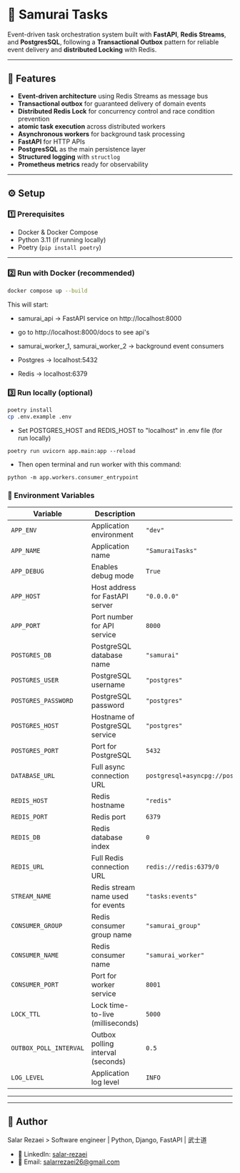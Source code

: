 # 🥷 Samurai Tasks

Event-driven task orchestration system built with **FastAPI**, **Redis Streams**, and **PostgresSQL**, following a
**Transactional Outbox** pattern for reliable event delivery and **distributed Locking** with Redis.

---

## 🚀 Features

- **Event-driven architecture** using Redis Streams as message bus  
- **Transactional outbox** for guaranteed delivery of domain events
- **Distributed Redis Lock** for concurrency control and race condition prevention  
- **atomic task execution** across distributed workers
- **Asynchronous workers** for background task processing  
- **FastAPI** for HTTP APIs  
- **PostgresSQL** as the main persistence layer  
- **Structured logging** with `structlog`  
- **Prometheus metrics** ready for observability  

---


## ⚙️ Setup

### 1️⃣ Prerequisites
- Docker & Docker Compose
- Python 3.11 (if running locally)
- Poetry (`pip install poetry`)

---

### 2️⃣ Run with Docker (recommended)

```bash
docker compose up --build
```
This will start:

- samurai_api → FastAPI service on http://localhost:8000

- go to http://localhost:8000/docs to see api's

- samurai_worker_1, samurai_worker_2 → background event consumers

- Postgres → localhost:5432

- Redis → localhost:6379

### 3️⃣ Run locally (optional)

```bash
poetry install
cp .env.example .env
```
- Set POSTGRES_HOST and REDIS_HOST to "localhost" in .env file (for run locally)
```
poetry run uvicorn app.main:app --reload
```
- Then open terminal and run worker with this command:
```
python -m app.workers.consumer_entrypoint
```

### 🧠 Environment Variables

| Variable               | Description                       | Example                                                        |
| ---------------------- | --------------------------------- | -------------------------------------------------------------- |
| `APP_ENV`              | Application environment           | `"dev"`                                                        |
| `APP_NAME`             | Application name                  | `"SamuraiTasks"`                                               |
| `APP_DEBUG`            | Enables debug mode                | `True`                                                         |
| `APP_HOST`             | Host address for FastAPI server   | `"0.0.0.0"`                                                    |
| `APP_PORT`             | Port number for API service       | `8000`                                                         |
| `POSTGRES_DB`          | PostgreSQL database name          | `"samurai"`                                                    |
| `POSTGRES_USER`        | PostgreSQL username               | `"postgres"`                                                   |
| `POSTGRES_PASSWORD`    | PostgreSQL password               | `"postgres"`                                                   |
| `POSTGRES_HOST`        | Hostname of PostgreSQL service    | `"postgres"`                                                   |
| `POSTGRES_PORT`        | Port for PostgreSQL               | `5432`                                                         |
| `DATABASE_URL`         | Full async connection URL         | `postgresql+asyncpg://postgres:postgres@postgres:5432/samurai` |
| `REDIS_HOST`           | Redis hostname                    | `"redis"`                                                      |
| `REDIS_PORT`           | Redis port                        | `6379`                                                         |
| `REDIS_DB`             | Redis database index              | `0`                                                            |
| `REDIS_URL`            | Full Redis connection URL         | `redis://redis:6379/0`                                         |
| `STREAM_NAME`          | Redis stream name used for events | `"tasks:events"`                                               |
| `CONSUMER_GROUP`       | Redis consumer group name         | `"samurai_group"`                                              |
| `CONSUMER_NAME`        | Redis consumer name               | `"samurai_worker"`                                             |
| `CONSUMER_PORT`        | Port for worker service           | `8001`                                                         |
| `LOCK_TTL`             | Lock time-to-live (milliseconds)  | `5000`                                                         |
| `OUTBOX_POLL_INTERVAL` | Outbox polling interval (seconds) | `0.5`                                                          |
| `LOG_LEVEL`            | Application log level             | `INFO`                                                         |



___
___

## 👤 Author
Salar Rezaei >
Software engineer | Python, Django, FastAPI | 武士道

- 💼 LinkedIn: [salar-rezaei](https://www.linkedin.com/in/salar-rezaei/)
- 📧 Email: salarrezaei26@gmail.com
